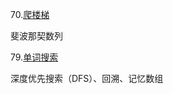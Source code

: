 



70.[爬楼梯](https://github.com/zh921/Codes/blob/master/LeetCode/LeetCode_70_爬楼梯.cpp)

斐波那契数列



79.[单词搜索](https://github.com/zh921/Codes/blob/master/LeetCode/LeetCode_79_单词搜索.cpp)

深度优先搜索（DFS）、回溯、记忆数组



